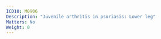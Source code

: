 ```yaml
---
ICD10: M0906
Description: "Juvenile arthritis in psoriasis: Lower leg"
Matters: No
Weight: 0
---
```

